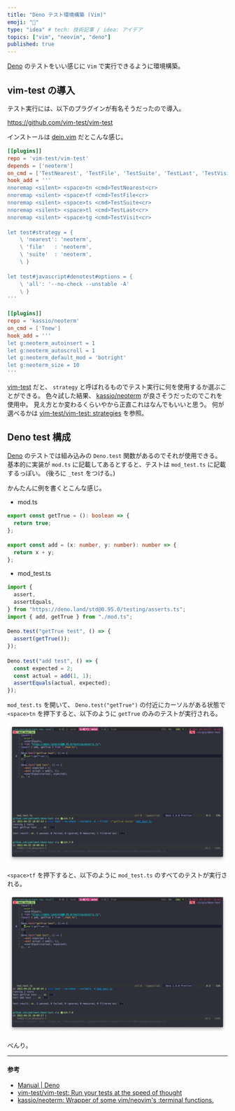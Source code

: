 ```yaml
---
title: "Deno テスト環境構築 (Vim)"
emoji: "🐜"
type: "idea" # tech: 技術記事 / idea: アイデア
topics: ["vim", "neovim", "deno"]
published: true
---
```


[Deno](https://deno.land/) のテストをいい感じに `Vim` で実行できるように環境構築。

<!-- more -->

## vim-test の導入

テスト実行には、以下のプラグインが有名そうだったので導入。

https://github.com/vim-test/vim-test

インストールは [dein.vim](https://github.com/Shougo/dein.vim) だとこんな感じ。

```toml
[[plugins]]
repo = 'vim-test/vim-test'
depends = ['neoterm']
on_cmd = ['TestNearest', 'TestFile', 'TestSuite', 'TestLast', 'TestVisit']
hook_add = '''
nnoremap <silent> <space>tn <cmd>TestNearest<cr>
nnoremap <silent> <space>tf <cmd>TestFile<cr>
nnoremap <silent> <space>ts <cmd>TestSuite<cr>
nnoremap <silent> <space>tl <cmd>TestLast<cr>
nnoremap <silent> <space>tg <cmd>TestVisit<cr>

let test#strategy = {
	\ 'nearest': 'neoterm',
	\ 'file'   : 'neoterm',
	\ 'suite'  : 'neoterm',
	\ }

let test#javascript#denotest#options = {
    \ 'all': '--no-check --unstable -A'
    \ }
'''

[[plugins]]
repo = 'kassio/neoterm'
on_cmd = ['Tnew']
hook_add = '''
let g:neoterm_autoinsert = 1
let g:neoterm_autoscroll = 1
let g:neoterm_default_mod = 'botright'
let g:neoterm_size = 10
'''
```

[vim-test](https://github.com/vim-test/vim-test) だと、 `strategy` と呼ばれるものでテスト実行に何を使用するか選ぶことができる。
色々試した結果、 [kassio/neoterm](https://github.com/kassio/neoterm) が良さそうだったのでこれを使用中。
見え方とか変わるくらいやから正直これはなんでもいいと思う。
何が選べるかは [vim-test/vim-test: strategies](https://github.com/vim-test/vim-test#strategies) を参照。

## Deno test 構成

[Deno](https://deno.land/) のテストでは組み込みの `Deno.test` 関数があるのでそれが使用できる。
基本的に実装が `mod.ts` に記載してあるとすると、テストは `mod_test.ts` に記載するっぽい。
(後ろに `_test` をつける。)

かんたんに例を書くとこんな感じ。

- mod.ts

```typescript
export const getTrue = (): boolean => {
  return true;
};

export const add = (x: number, y: number): number => {
  return x + y;
};
```

- mod_test.ts

```typescript
import {
  assert,
  assertEquals,
} from "https://deno.land/std@0.95.0/testing/asserts.ts";
import { add, getTrue } from "./mod.ts";

Deno.test("getTrue test", () => {
  assert(getTrue());
});

Deno.test("add test", () => {
  const expected = 2;
  const actual = add(1, 1);
  assertEquals(actual, expected);
});
```

`mod_test.ts` を開いて、 `Deno.test("getTrue")` の付近にカーソルがある状態で `<space>tn` を押下すると、以下のように `getTrue` のみのテストが実行される。

![TestNearest](https://github.com/yukimemi/zenn-dev/blob/master/articles/img/2021-04-25_TestNearest.png?raw=true)

`<space>tf` を押下すると、以下のように `mod_test.ts` のすべてのテストが実行される。

![TestFile](https://github.com/yukimemi/zenn-dev/blob/master/articles/img/2021-04-25_TestFile.png?raw=true)

べんり。

---

#### 参考

- [Manual | Deno](https://deno.land/manual/testing)
- [vim-test/vim-test: Run your tests at the speed of thought](https://github.com/vim-test/vim-test)
- [kassio/neoterm: Wrapper of some vim/neovim's :terminal functions.](https://github.com/kassio/neoterm)
